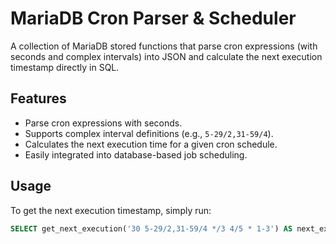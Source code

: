# MariaDB Cron Parser & Scheduler

A collection of MariaDB stored functions that parse cron expressions (with seconds and complex intervals) into JSON and calculate the next execution timestamp directly in SQL.

## Features

- Parse cron expressions with seconds.
- Supports complex interval definitions (e.g., `5-29/2,31-59/4`).
- Calculates the next execution time for a given cron schedule.
- Easily integrated into database-based job scheduling.

## Usage

To get the next execution timestamp, simply run:

```sql
SELECT get_next_execution('30 5-29/2,31-59/4 */3 4/5 * 1-3') AS next_execution;

